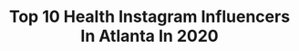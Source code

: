 ---
title: Top 10 Health Instagram Influencers In Atlanta In 2020
description: >-
  Find top health Instagram influencers in Atlanta in 2020. Most popular hashtags: #blacklove #atlanta #coronavirus #health.
platform: Instagram
profiles:
  - username: "dasiafitadventures"
    fullname: >-
      Dasia Baker
    location: "United States"
    followers: 17359
    engagement: 339
    commentsToLikes: 0.082913
    avatar: "https://scontent-ssn1-1.cdninstagram.com/v/t51.2885-19/s320x320/47582279_503376410185387_3921647690659659776_n.jpg?_nc_ht=scontent-ssn1-1.cdninstagram.com&_nc_ohc=1q673AlV6O0AX-EmItN&oh=b9e4077ea6f1daa9c5f7b24c7c2ea956&oe=5EA3E064"
    verified: false
    hashtags: ""
  - username: "robinbone"
    fullname: >-
      Robin Bone
    location: "United States"
    followers: 43355
    engagement: 989
    commentsToLikes: 0.010988
    avatar: "https://scontent-lhr8-1.cdninstagram.com/v/t51.2885-19/s320x320/47690184_1872215529571991_8375973172582809600_n.jpg?_nc_ht=scontent-lhr8-1.cdninstagram.com&_nc_ohc=J6CskN_d2Q0AX__Ed6x&oh=de0734597b784a90df42293bfdf2de48&oe=5EBB37BF"
    verified: false
    hashtags: "#fitnessmotivation, #polevaulters, #fit, #fitspo"
  - username: "megbasinger"
    fullname: >-
      meghan basinger
    location: "United States"
    followers: 48166
    engagement: 143
    commentsToLikes: 0.053939
    avatar: "https://scontent-ams4-1.cdninstagram.com/v/t51.2885-19/s320x320/84362919_599568153925158_4599087208605941760_n.jpg?_nc_ht=scontent-ams4-1.cdninstagram.com&_nc_ohc=bX5my7oY7DsAX9yy_F3&oh=7ab3b6b45ab42bb7c08bbef9fded5727&oe=5EBAFA80"
    verified: false
    hashtags: "#mentalhealth, #kirklandshappiness, #designideas, #evereve"
  - username: "meldebarge"
    fullname: >-
      Mel DeBarge
    location: "United States"
    followers: 47259
    engagement: 301
    commentsToLikes: 0.153315
    avatar: "https://scontent-ams4-1.cdninstagram.com/v/t51.2885-19/s320x320/60049543_698783867251512_565850151562772480_n.jpg?_nc_ht=scontent-ams4-1.cdninstagram.com&_nc_ohc=zaz99T4kUCYAX_PNseo&oh=9ee61795f4a046c2450f8169c5931d55&oe=5EBCE102"
    verified: true
    hashtags: "#like, #photography, #hiphop, #beatmaker"
  - username: "sts9"
    fullname: >-
      STS9
    location: "United States"
    followers: 79225
    engagement: 155
    commentsToLikes: 0.103096
    avatar: "https://scontent-lhr8-1.cdninstagram.com/v/t51.2885-19/s320x320/79139969_1444264915745302_3072797664312557568_n.jpg?_nc_ht=scontent-lhr8-1.cdninstagram.com&_nc_ohc=TVGzGbTeXj0AX_9igpV&oh=d03f91d7d4b7d6a8ddbd0e007e09f724&oe=5EBA071F"
    verified: true
    hashtags: "#skyworld, #prism, #community, #atlanta"
  - username: "lloyddickenson"
    fullname: >-
      lloyddickenson
    location: "United States"
    followers: 54445
    engagement: 416
    commentsToLikes: 0.088044
    avatar: "https://scontent-ams4-1.cdninstagram.com/v/t51.2885-19/s320x320/42325555_2258792311068815_906811851252170752_n.jpg?_nc_ht=scontent-ams4-1.cdninstagram.com&_nc_ohc=OmVFWYnCUggAX-tmFnd&oh=357ab98c15b54f947c61e8c2e0180791&oe=5EB909BB"
    verified: false
    hashtags: "#blacklove, #mensstyle, #menstyle, #fatherandson"
  - username: "lammanruckerofficial"
    fullname: >-
      Lamman Rucker Official
    location: "United States"
    followers: 260931
    engagement: 208
    commentsToLikes: 0.026037
    avatar: "https://scontent-ams4-1.cdninstagram.com/v/t51.2885-19/s320x320/70357691_720481711749634_6572810945259634688_n.jpg?_nc_ht=scontent-ams4-1.cdninstagram.com&_nc_ohc=ztVkKHkeGJwAX_Yf3m_&oh=ba4aae5cdec4ec70c6fd36b9af58a2c5&oe=5EB50AD9"
    verified: true
    hashtags: "#naacpimageawards, #wealldeservegodslove, #justicefortrayvon, #professionalactors"
  - username: "sirenitytoday"
    fullname: >-
      Sirenity
    location: "United States"
    followers: 23141
    engagement: 755
    commentsToLikes: 0.027643
    avatar: "https://instagram.fbkk10-1.fna.fbcdn.net/v/t51.2885-19/s320x320/81743751_846819422414702_4366271222061727744_n.jpg?_nc_ht=instagram.fbkk10-1.fna.fbcdn.net&_nc_ohc=kriGRoNS0RIAX9MZ3Ht&oh=f67d4614a3c4be662658e13d9f127825&oe=5EA4A42F"
    verified: false
    hashtags: "#vybratehigher, #likefatherlikeson, #samuelljackson, #blackqueens"
  - username: "fleurdelisspeaks"
    fullname: >-
      Faith Broussard Cade
    location: "United States"
    followers: 47202
    engagement: 254
    commentsToLikes: 0.044462
    avatar: "https://scontent-lht6-1.cdninstagram.com/v/t51.2885-19/s320x320/50823779_1027405664134040_8152232619438768128_n.jpg?_nc_ht=scontent-lht6-1.cdninstagram.com&_nc_ohc=YRqZm0YKmfYAX9I6GYG&oh=063b212cb4d28007e1521e47513b478c&oe=5EB6D705"
    verified: false
    hashtags: "#encouragement, #grace, #fleurdelisspeaks, #teachers"
  - username: "tedwinn"
    fullname: >-
      Ted Winn
    location: "United States"
    followers: 28219
    engagement: 101
    commentsToLikes: 0.135255
    avatar: "https://scontent-ams4-1.cdninstagram.com/v/t51.2885-19/s320x320/21294274_535202193496749_684974526966005760_n.jpg?_nc_ht=scontent-ams4-1.cdninstagram.com&_nc_ohc=afKOBuGIRIAAX9t121p&oh=6e22c54a03213efe7481cb4e82b11999&oe=5EB35EE7"
    verified: true
    hashtags: "#donaldtrump, #arethafranklin, #blackpeople, #socialjustice"
---